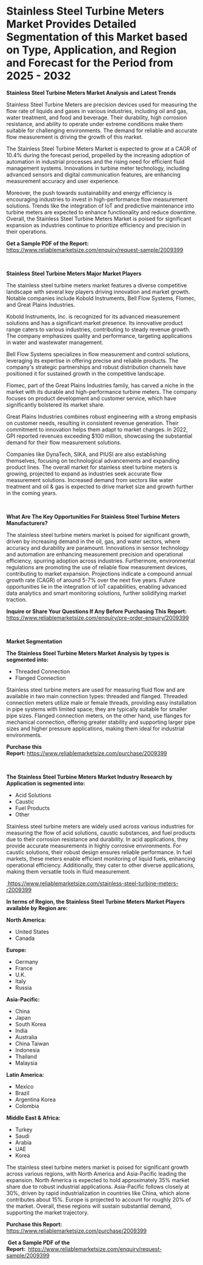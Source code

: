 <p><h1>Stainless Steel Turbine Meters Market Provides Detailed Segmentation of this Market based on Type, Application, and Region and Forecast for the Period from 2025 - 2032</h1></p><p><strong>Stainless Steel Turbine Meters Market Analysis and Latest Trends</strong></p>
<p><p>Stainless Steel Turbine Meters are precision devices used for measuring the flow rate of liquids and gases in various industries, including oil and gas, water treatment, and food and beverage. Their durability, high corrosion resistance, and ability to operate under extreme conditions make them suitable for challenging environments. The demand for reliable and accurate flow measurement is driving the growth of this market.</p><p>The Stainless Steel Turbine Meters Market is expected to grow at a CAGR of 10.4% during the forecast period, propelled by the increasing adoption of automation in industrial processes and the rising need for efficient fluid management systems. Innovations in turbine meter technology, including advanced sensors and digital communication features, are enhancing measurement accuracy and user experience.</p><p>Moreover, the push towards sustainability and energy efficiency is encouraging industries to invest in high-performance flow measurement solutions. Trends like the integration of IoT and predictive maintenance into turbine meters are expected to enhance functionality and reduce downtime. Overall, the Stainless Steel Turbine Meters Market is poised for significant expansion as industries continue to prioritize efficiency and precision in their operations.</p></p>
<p><strong>Get a Sample PDF of the Report:&nbsp;</strong> <a href="https://www.reliablemarketsize.com/enquiry/request-sample/2009399?utm_campaign=3555&utm_medium=2&utm_source=Github&utm_content=ia&utm_term=12042025&utm_id=stainless-steel-turbine-meters">https://www.reliablemarketsize.com/enquiry/request-sample/2009399</a></p>
<p>&nbsp;</p>
<p><strong>Stainless Steel Turbine Meters Major Market Players</strong></p>
<p><p>The stainless steel turbine meters market features a diverse competitive landscape with several key players driving innovation and market growth. Notable companies include Kobold Instruments, Bell Flow Systems, Flomec, and Great Plains Industries.</p><p>Kobold Instruments, Inc. is recognized for its advanced measurement solutions and has a significant market presence. Its innovative product range caters to various industries, contributing to steady revenue growth. The company emphasizes quality and performance, targeting applications in water and wastewater management.</p><p>Bell Flow Systems specializes in flow measurement and control solutions, leveraging its expertise in offering precise and reliable products. The company's strategic partnerships and robust distribution channels have positioned it for sustained growth in the competitive landscape. </p><p>Flomec, part of the Great Plains Industries family, has carved a niche in the market with its durable and high-performance turbine meters. The company focuses on product development and customer service, which have significantly bolstered its market share.</p><p>Great Plains Industries combines robust engineering with a strong emphasis on customer needs, resulting in consistent revenue generation. Their commitment to innovation helps them adapt to market changes. In 2022, GPI reported revenues exceeding $100 million, showcasing the substantial demand for their flow measurement solutions.</p><p>Companies like DynaTech, SIKA, and PIUSI are also establishing themselves, focusing on technological advancements and expanding product lines. The overall market for stainless steel turbine meters is growing, projected to expand as industries seek accurate flow measurement solutions. Increased demand from sectors like water treatment and oil & gas is expected to drive market size and growth further in the coming years.</p></p>
<p>&nbsp;</p>
<p><strong>What Are The Key Opportunities For Stainless Steel Turbine Meters Manufacturers?</strong></p>
<p><p>The stainless steel turbine meters market is poised for significant growth, driven by increasing demand in the oil, gas, and water sectors, where accuracy and durability are paramount. Innovations in sensor technology and automation are enhancing measurement precision and operational efficiency, spurring adoption across industries. Furthermore, environmental regulations are promoting the use of reliable flow measurement devices, contributing to market expansion. Projections indicate a compound annual growth rate (CAGR) of around 5-7% over the next five years. Future opportunities lie in the integration of IoT capabilities, enabling advanced data analytics and smart monitoring solutions, further solidifying market traction.</p></p>
<p><strong>Inquire or Share Your Questions If Any Before Purchasing This Report:</strong> <a href="https://www.reliablemarketsize.com/enquiry/pre-order-enquiry/2009399?utm_campaign=3555&utm_medium=2&utm_source=Github&utm_content=ia&utm_term=12042025&utm_id=stainless-steel-turbine-meters">https://www.reliablemarketsize.com/enquiry/pre-order-enquiry/2009399</a></p>
<p>&nbsp;</p>
<p><strong>Market Segmentation</strong></p>
<p><strong>The Stainless Steel Turbine Meters Market Analysis by types is segmented into:</strong></p>
<p><ul><li>Threaded Connection</li><li>Flanged Connection</li></ul></p>
<p><p>Stainless steel turbine meters are used for measuring fluid flow and are available in two main connection types: threaded and flanged. Threaded connection meters utilize male or female threads, providing easy installation in pipe systems with limited space; they are typically suitable for smaller pipe sizes. Flanged connection meters, on the other hand, use flanges for mechanical connection, offering greater stability and supporting larger pipe sizes and higher pressure applications, making them ideal for industrial environments.</p></p>
<p><strong>Purchase this Report:&nbsp;</strong><a href="https://www.reliablemarketsize.com/purchase/2009399?utm_campaign=3555&utm_medium=2&utm_source=Github&utm_content=ia&utm_term=12042025&utm_id=stainless-steel-turbine-meters">https://www.reliablemarketsize.com/purchase/2009399</a></p>
<p>&nbsp;</p>
<p><strong>The Stainless Steel Turbine Meters Market Industry Research by Application is segmented into:</strong></p>
<p><ul><li>Acid Solutions</li><li>Caustic</li><li>Fuel Products</li><li>Other</li></ul></p>
<p><p>Stainless steel turbine meters are widely used across various industries for measuring the flow of acid solutions, caustic substances, and fuel products due to their corrosion resistance and durability. In acid applications, they provide accurate measurements in highly corrosive environments. For caustic solutions, their robust design ensures reliable performance. In fuel markets, these meters enable efficient monitoring of liquid fuels, enhancing operational efficiency. Additionally, they cater to other diverse applications, making them versatile tools in fluid measurement.</p></p>
<p><a href="https://www.reliablemarketsize.com/stainless-steel-turbine-meters-r2009399?utm_campaign=3555&utm_medium=2&utm_source=Github&utm_content=ia&utm_term=12042025&utm_id=stainless-steel-turbine-meters">&nbsp;https://www.reliablemarketsize.com/stainless-steel-turbine-meters-r2009399</a></p>
<p><strong>In terms of Region, the Stainless Steel Turbine Meters Market Players available by Region are:</strong></p>
<p>
    <p> <strong> North America: </strong>
        <ul>
            <li>United States</li>
            <li>Canada</li>
        </ul>
        </p> 
    <p> <strong> Europe: </strong>
        <ul>
            <li>Germany</li>
            <li>France</li>
            <li>U.K.</li>
            <li>Italy</li>
            <li>Russia</li>
        </ul>
        </p> 
    <p> <strong> Asia-Pacific: </strong>
        <ul>
            <li>China</li>
            <li>Japan</li>
            <li>South Korea</li>
            <li>India</li>
            <li>Australia</li>
            <li>China Taiwan</li>
            <li>Indonesia</li>
            <li>Thailand</li>
            <li>Malaysia</li>
        </ul>
        </p> 
    <p> <strong> Latin America: </strong>
        <ul>
            <li>Mexico</li>
            <li>Brazil</li>
            <li>Argentina Korea</li>
            <li>Colombia</li>
        </ul>
        </p> 
    <p> <strong> Middle East & Africa: </strong>
        <ul>
            <li>Turkey</li>
            <li>Saudi</li>
            <li>Arabia</li>
            <li>UAE</li>
            <li>Korea</li>
        </ul>
    </p>
    </p>
<p><p>The stainless steel turbine meters market is poised for significant growth across various regions, with North America and Asia-Pacific leading the expansion. North America is expected to hold approximately 35% market share due to robust industrial applications. Asia-Pacific follows closely at 30%, driven by rapid industrialization in countries like China, which alone contributes about 15%. Europe is projected to account for roughly 20% of the market. Overall, these regions will sustain substantial demand, supporting the market trajectory.</p></p>
<p><strong>Purchase this Report: </strong><a href="https://www.reliablemarketsize.com/purchase/2009399?utm_campaign=3555&utm_medium=2&utm_source=Github&utm_content=ia&utm_term=12042025&utm_id=stainless-steel-turbine-meters">https://www.reliablemarketsize.com/purchase/2009399</a></p>
<p>&nbsp;<strong>Get a Sample PDF of the Report:&nbsp;&nbsp;</strong><a href="https://www.reliablemarketsize.com/enquiry/request-sample/2009399?utm_campaign=3555&utm_medium=2&utm_source=Github&utm_content=ia&utm_term=12042025&utm_id=stainless-steel-turbine-meters">https://www.reliablemarketsize.com/enquiry/request-sample/2009399</a></p>
<p><strong></strong></p>
<p><p></p><p></p><p></p></p>